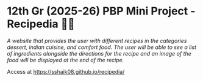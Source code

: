 # 12th Gr (2025-26) PBP Mini Project - Recipedia  🥘🎂

_A website that provides the user with different recipes in the categories dessert, indian cuisine, and comfort food. The user will be able to see a list of ingredients alongside the directions for the recipe and an image of the food will be displayed at the end of the recipe._

Access at https://sshaik08.github.io/recipedia/

